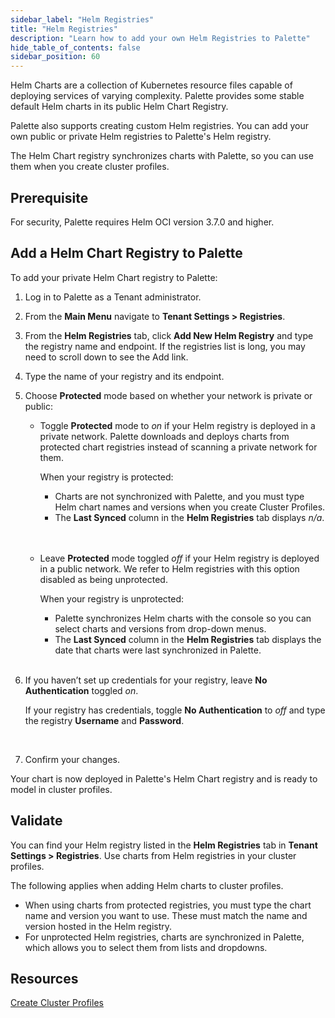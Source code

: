 ```yaml
---
sidebar_label: "Helm Registries"
title: "Helm Registries"
description: "Learn how to add your own Helm Registries to Palette"
hide_table_of_contents: false
sidebar_position: 60
---
```


Helm Charts are a collection of Kubernetes resource files capable of deploying services of varying complexity. Palette provides some stable default Helm charts in its public Helm Chart Registry. 

Palette also supports creating custom Helm registries. You can add your own public or private Helm registries to Palette's Helm registry.

The Helm Chart registry synchronizes charts with Palette, so you can use them when you create cluster profiles.

## Prerequisite
For security, Palette requires Helm OCI version 3.7.0 and higher.

## Add a Helm Chart Registry to Palette

To add your private Helm Chart registry to Palette:

1. Log in to Palette as a Tenant administrator. 

2. From the **Main Menu** navigate to **Tenant Settings > Registries**.

3. From the **Helm Registries** tab, click **Add New Helm Registry** and type the registry name and endpoint. If the registries list is long, you may need to scroll down to see the Add link.

4. Type the name of your registry and its endpoint.

5. Choose **Protected** mode based on whether your network is private or public:


   * Toggle **Protected** mode to *on* if your Helm registry is deployed in a private network. Palette downloads and deploys charts from protected chart registries instead of scanning a private network for them.

      When your registry is protected:

      * Charts are not synchronized with Palette, and you must type Helm chart names and versions when you create Cluster Profiles.
      * The **Last Synced** column in the **Helm Registries** tab displays *n/a*. 
   <br />
   <br />

    * Leave **Protected** mode toggled *off* if your Helm registry is deployed in a public network. We refer to Helm registries with this option disabled as being unprotected.  
    
      When your registry is unprotected: 

      * Palette synchronizes Helm charts with the console so you can select charts and versions from drop-down menus. 
      * The **Last Synced** column in the **Helm Registries** tab displays the date that charts were last synchronized in Palette.
   <br />

6. If you haven’t set up credentials for your registry, leave **No Authentication** toggled *on*.

   If your registry has credentials, toggle **No Authentication** to *off* and type the registry **Username** and **Password**.
<br />

7. Confirm your changes. 

Your chart is now deployed in Palette's Helm Chart registry and is ready to model in cluster profiles.

## Validate

You can find your Helm registry listed in the **Helm Registries** tab in **Tenant Settings > Registries**. Use charts from Helm registries in your cluster profiles.

The following applies when adding Helm charts to cluster profiles.

* When using charts from protected registries, you must type the chart name and version you want to use. These must match the name and version hosted in the Helm registry.
* For unprotected Helm registries, charts are synchronized in Palette, which allows you to select them from lists and dropdowns.

## Resources

[Create Cluster Profiles](../profiles/cluster-profiles/create-cluster-profiles/create-cluster-profiles.md)

<br />

